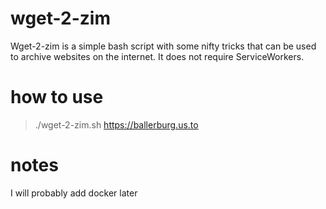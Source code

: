 # wget-2-zim
Wget-2-zim is a simple bash script with some nifty tricks that can be used to archive websites on the internet. It does not require ServiceWorkers.

# how to use 

> ./wget-2-zim.sh https://ballerburg.us.to

# notes

I will probably add docker later


